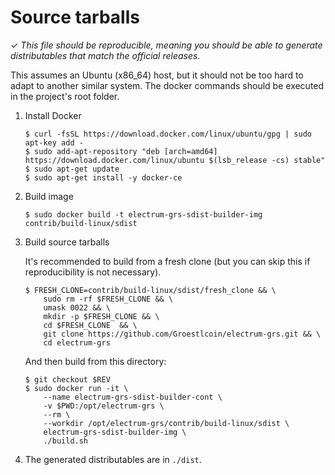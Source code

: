 Source tarballs
===============

✓ _This file should be reproducible, meaning you should be able to generate
   distributables that match the official releases._

This assumes an Ubuntu (x86_64) host, but it should not be too hard to adapt to another
similar system. The docker commands should be executed in the project's root
folder.

1. Install Docker

    ```
    $ curl -fsSL https://download.docker.com/linux/ubuntu/gpg | sudo apt-key add -
    $ sudo add-apt-repository "deb [arch=amd64] https://download.docker.com/linux/ubuntu $(lsb_release -cs) stable"
    $ sudo apt-get update
    $ sudo apt-get install -y docker-ce
    ```

2. Build image

    ```
    $ sudo docker build -t electrum-grs-sdist-builder-img contrib/build-linux/sdist
    ```

3. Build source tarballs

    It's recommended to build from a fresh clone
    (but you can skip this if reproducibility is not necessary).

    ```
    $ FRESH_CLONE=contrib/build-linux/sdist/fresh_clone && \
        sudo rm -rf $FRESH_CLONE && \
        umask 0022 && \
        mkdir -p $FRESH_CLONE && \
        cd $FRESH_CLONE  && \
        git clone https://github.com/Groestlcoin/electrum-grs.git && \
        cd electrum-grs
    ```

    And then build from this directory:
    ```
    $ git checkout $REV
    $ sudo docker run -it \
        --name electrum-grs-sdist-builder-cont \
        -v $PWD:/opt/electrum-grs \
        --rm \
        --workdir /opt/electrum-grs/contrib/build-linux/sdist \
        electrum-grs-sdist-builder-img \
        ./build.sh
    ```
4. The generated distributables are in `./dist`.

